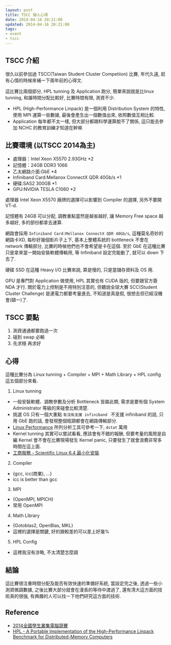 ```yaml
---
layout: post
title: TSCC 個人心得
date: 2014-04-16 20:21:00
updated: 2014-04-16 20:21:00
tags:
- event
- tscc
---
```


## TSCC 介紹
很久以前參加過 TSCC(Taiwan Student Cluster Competiion) 比賽, 年代久遠, 趁有心情的時候來補一下兩年前的心得文. 

<!--more-->

這比賽比兩個部分, HPL tunning 及 Application 跑分, 簡單來說就是比linux tunning, 和誰時間分配比較好, 比賽時間有限, 測資不少.
  
- HPL (High-Performance Linpack) 是一個利用 Distribution System 的特性, 使用 MPI 運算一些數據, 最後會產生出一個數值出來, 依照數值互相比較.
- Application 每年都不太一樣, 但大部分都跟科學運算脫不了關係, 這只能去參加 NCHC 的教育訓練才知道在幹嘛

## 比賽環境 (以TSCC 2014為主)
- 處理器：Intel Xeon X5570 2.93GHz *2
- 記憶體：24GB DDR3 1066
- 乙太網路介面:GbE *4
- Infiniband Card:Mellanox ConnectX QDR 40Gb/s *1
- 硬碟:SAS2 300GB *1
- GPU:NVIDIA TESLA C1060 *2

處理器 Intel Xeon X5570 廠牌的選擇可以影響到 Compiler 的選擇, 另外不要開 VT-d.

記憶體有 24GB 可以分配, 調教重點當然是越省越好, 讓 Memory Free space 越多越好, 多的部份都拿去運算.

網路會採用 ```Infiniband Card:Mellanox ConnectX QDR 40Gb/s```, 這種莫名奇妙的網路卡XD, 每秒好幾個影片子上下, 基本上整體系統的 bottleneck 不會在 network 傳輸部分, 比賽的時候他們也不會希望是卡在這個. 至於 GbE 在這種比賽只是拿來當一開始安裝軟體傳輸用, 等 Infiniband 設定完能動了, 就可以 down 下去了.

硬碟 SSD 在這種 Heavy I/O 比賽來說, 算是慢的, 只是當儲存資料及 OS 用.

GPU 是專門對 Application 做使用, HPL 其實也有 CUDA 版的, 但要跟官方簽 NDA 才行. 關於電力上控制是不用特別注意的, 但聽說全球大賽 SCC(Student Cluster Challenge) 是連電力都要考量進去, 不知道是真是假, 很想去但已經沒機會(碩一)了.

## TSCC 要點
1. 測資通通都要跑過一次
2. 碰到 swap 必輸
3. 先求穩 再求好

## 心得
這種比賽分為 Linux tunning + Compiler + MPI + Math Library + HPL config 這五個部分來看.

1. Linux tunning 
  - 一般安裝軟體、調教參數及分析 Bottleneck 皆屬此類, 需求是要有個 System Administrator 等級的來碰會比較清楚.
  - 挑選 OS 只有一個大重點 ```有沒有支援 infiniband ``` 不支援 infiniband 的話, 只用 GbE 跑的話, 會發現整個瓶頸都會在網路傳輸部分.
  - [Linux Performance](http://roan.logdown.com/posts/193253-linux-performance) 所列分析工具可參考一下, ```dstat``` 萬用
  - Kernel tunning 其實可以嘗試看看, 應該會有不錯的報酬, 但要考量的風險是自編 Kernel 會不會在比賽現場發生 Kernel panic, 只要發生了就會浪費非常多時間在這上面.
  - [工商服務 - Scientific Linux 6.4 最小化安裝](http://roan.logdown.com/posts/165596-scientific-linux-64-to-minimize-the-installation)
  
2. Compiler
  - {gcc, icc(商業), ...}
  - icc is better than gcc

3. MPI
  - {OpenMPI, MPICH}
  - 常用 OpenMPI

4. Math Library
  - {Gotoblas2, OpenBlas, MKL}
  - 這裡的選擇是關鍵, 好的跟較差的可以差上好幾%

5. HPL Config
  - 這裡我沒有涉略, 不太清楚怎麼調

## 結論
這比賽很注重時間分配及能否有效快速的準備好系統, 當設定完之後, 透過一些小測資微調數據, 之後比賽大部分就會在漫長的等待中渡過了, 還有清大這方面的技術真的很強, 有興趣的人可以找一下他們研究這方面的技術.

## Reference
- [2014全國學生叢集電腦競賽](http://event.nchc.org.tw/2014/tscc/)
- [HPL - A Portable Implementation of the High-Performance Linpack Benchmark for Distributed-Memory Computers](http://www.netlib.org/benchmark/hpl/)